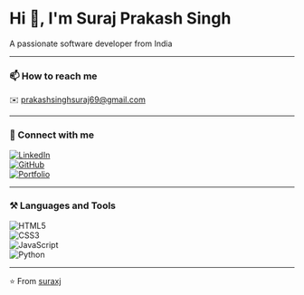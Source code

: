 # Hi 👋, I'm Suraj Prakash Singh  
A passionate software developer from India  

---

### 📫 How to reach me  
✉️ prakashsinghsuraj69@gmail.com

---

### 🔗 Connect with me  
[![LinkedIn](https://img.shields.io/badge/LinkedIn-blue?style=for-the-badge&logo=linkedin&logoColor=white)](https://www.linkedin.com/in/surajsingh49/)  
[![GitHub](https://img.shields.io/badge/GitHub-black?style=for-the-badge&logo=github&logoColor=white)](https://github.com/suraxj)  
[![Portfolio](https://img.shields.io/badge/Portfolio-47CCCC?style=for-the-badge&logo=Google-chrome&logoColor=white)](https://yourportfolio.com)  

---

### ⚒️ Languages and Tools  
![HTML5](https://img.shields.io/badge/HTML5-E34F26?style=for-the-badge&logo=html5&logoColor=white)  
![CSS3](https://img.shields.io/badge/CSS3-1572B6?style=for-the-badge&logo=css3&logoColor=white)  
![JavaScript](https://img.shields.io/badge/JavaScript-F7DF1E?style=for-the-badge&logo=javascript&logoColor=black)   
![Python](https://img.shields.io/badge/Python-3776AB?style=for-the-badge&logo=python&logoColor=white)  

---

⭐️ From [suraxj](https://github.com/suraxj)

